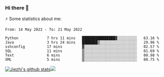 ### Hi there 👋

⚡ Some statistics about me:


<!--START_SECTION:waka-->

```text
From: 14 May 2022 - To: 21 May 2022

Python             7 hrs 11 mins   ███████████████▓░░░░░░░░░   63.16 %
Java               3 hrs 24 mins   ███████▒░░░░░░░░░░░░░░░░░   29.96 %
sshconfig          17 mins         ▓░░░░░░░░░░░░░░░░░░░░░░░░   02.57 %
SQL                11 mins         ▒░░░░░░░░░░░░░░░░░░░░░░░░   01.69 %
Text               6 mins          ▒░░░░░░░░░░░░░░░░░░░░░░░░   00.98 %
XML                5 mins          ▒░░░░░░░░░░░░░░░░░░░░░░░░   00.75 %
```

<!--END_SECTION:waka-->





[![Jiezhi's github stats](https://github-readme-stats.vercel.app/api?username=Jiezhi&show_icons=true)](https://github.com/Jiezhi/github-readme-stats)[![](https://stats.justsong.cn/api/leetcode/?username=Jiezhi)](https://leetcode.com/Jiezhi/) 
<!--
[![Top Langs](https://github-readme-stats.vercel.app/api/top-langs/?username=Jiezhi&hide=javascript,html)](https://github.com/Jiezhi/github-readme-stats)

**Jiezhi/Jiezhi** is a ✨ _special_ ✨ repository because its `README.md` (this file) appears on your GitHub profile.

Here are some ideas to get you started:

- 🔭 I’m currently working on ...
- 🌱 I’m currently learning ...
- 👯 I’m looking to collaborate on ...
- 🤔 I’m looking for help with ...
- 💬 Ask me about ...
- 📫 How to reach me: ...
- 😄 Pronouns: ...
- ⚡ Fun fact: ...
-->

